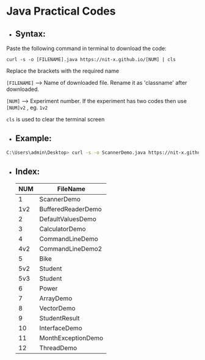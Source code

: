 # Java Practical Codes

* <h2>Syntax:</h2>
Paste the following command in terminal to download the code:


```console 
curl -s -o [FILENAME].java https://nit-x.github.io/[NUM] | cls
```
Replace the brackets with the required name

```[FILENAME]``` --> Name of downloaded file. Rename it as 'classname' after downloaded.

```[NUM]``` --> Experiment number. If the experiment has two codes then use ```[NUM]v2``` , eg. ```1v2```

```cls``` is used to clear the terminal screen

* <h2>Example:</h2>

```bash 
C:\Users\admin\Desktop> curl -s -o ScannerDemo.java https://nit-x.github.io/java/1 | cls
```

* <h2>Index:</h2>

  | NUM | FileName          |
  |-----|--------------------|
  | 1   | ScannerDemo        |
  | 1v2 | BufferedReaderDemo |
  | 2   | DefaultValuesDemo  |
  | 3   | CalculatorDemo     |
  | 4   | CommandLineDemo    |
  | 4v2 | CommandLineDemo2   |
  | 5   | Bike               |
  | 5v2 | Student            |
  | 5v3 | Student            |
  | 6   | Power              |
  | 7   | ArrayDemo          |
  | 8   | VectorDemo         |
  | 9   | StudentResult      |
  | 10  | InterfaceDemo      |
  | 11  | MonthExceptionDemo |
  | 12  | ThreadDemo         |
